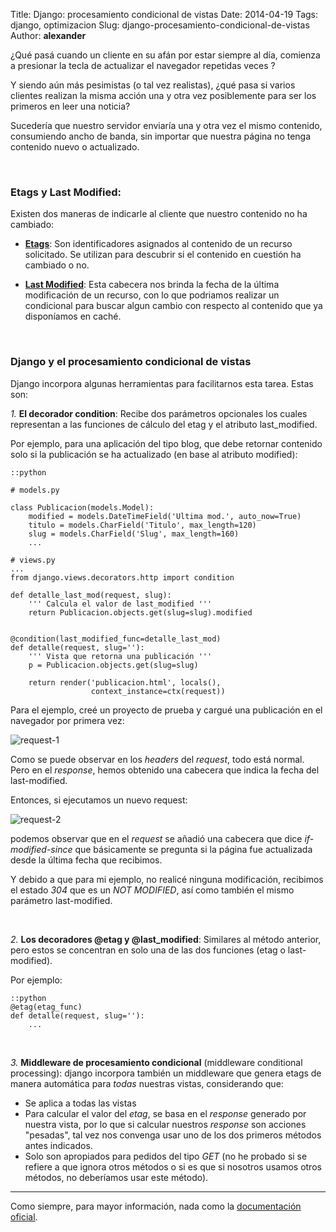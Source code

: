 Title: Django: procesamiento condicional de vistas
Date: 2014-04-19
Tags: django, optimizacion
Slug: django-procesamiento-condicional-de-vistas
Author: __alexander__

¿Qué pasá cuando un cliente en su afán por estar siempre al día, comienza a presionar la tecla de actualizar el navegador repetidas veces ?

Y siendo aún más pesimistas (o tal vez realistas), ¿qué pasa si varios clientes realizan la misma acción una y otra vez posiblemente para ser los primeros en leer una noticia?

Sucedería que nuestro servidor enviaría una y otra vez el mismo contenido, consumiendo ancho de banda, sin importar que nuestra página no tenga contenido nuevo o actualizado.

<br>

### Etags y Last Modified:

Existen dos maneras de indicarle al cliente que nuestro contenido no ha cambiado:

- [**Etags**][etag]: Son identificadores asignados al contenido de un recurso solicitado. Se utilizan para descubrir si el contenido en cuestión ha cambiado o no.

- [**Last Modified**][last-modified]: Esta cabecera nos brinda la fecha de la última modificación de un recurso, con lo que podriamos realizar un condicional para buscar algun cambio con respecto al contenido que ya disponíamos en caché.

<br>

### Django y el procesamiento condicional de vistas

Django incorpora algunas herramientas para facilitarnos esta tarea. Estas son:


*1.* **El decorador condition**: Recibe dos parámetros opcionales los cuales representan a las funciones de cálculo del etag y el atributo last_modified.

Por ejemplo, para una aplicación del tipo blog, que debe retornar contenido solo si la publicación se ha actualizado (en base al atributo modified):

~~~
::python

# models.py

class Publicacion(models.Model):
    modified = models.DateTimeField('Ultima mod.', auto_now=True)
    titulo = models.CharField('Titulo', max_length=120)
    slug = models.CharField('Slug', max_length=160)
    ...

# views.py
...
from django.views.decorators.http import condition

def detalle_last_mod(request, slug):
    ''' Calcula el valor de last_modified '''
    return Publicacion.objects.get(slug=slug).modified


@condition(last_modified_func=detalle_last_mod)
def detalle(request, slug=''):
    ''' Vista que retorna una publicación '''
    p = Publicacion.objects.get(slug=slug)

    return render('publicacion.html', locals(),
                  context_instance=ctx(request))
~~~

Para el ejemplo, creé un proyecto de prueba y cargué una publicación en el navegador por primera vez:

![request-1][request-1]

Como se puede observar en los *headers* del *request*, todo está normal. Pero en el *response*, hemos obtenido una cabecera que indica la fecha del last-modified.

Entonces, si ejecutamos un nuevo request:

![request-2][request-2]

podemos observar que en el *request* se añadió una cabecera que dice *if-modified-since* que básicamente se pregunta si la página fue actualizada desde la última fecha que recibimos.

Y debido a que para mi ejemplo, no realicé ninguna modificación, recibimos el estado *304* que es un *NOT MODIFIED*, así como también el mismo parámetro last-modified.

<br>

*2.* **Los decoradores @etag y @last_modified**: Similares al método anterior, pero estos se concentran en solo una de las dos funciones (etag o last-modified).

Por ejemplo:

~~~
::python
@etag(etag_func)
def detalle(request, slug=''):
    ...
~~~

<br>

*3.* **Middleware de procesamiento condicional** (middleware conditional processing): django incorpora también un middleware que genera etags de manera automática para *todas* nuestras vistas, considerando que:

- Se aplica a todas las vistas
- Para calcular el valor del *etag*, se basa en el *response* generado por nuestra vista, por lo que si calcular nuestros *response* son acciones "pesadas", tal vez nos convenga usar uno de los dos primeros métodos antes indicados.
- Solo son apropiados para pedidos del tipo *GET* (no he probado si se refiere a que ignora otros métodos o si es que si nosotros usamos otros métodos, no deberíamos usar este método).

- - -

Como siempre, para mayor información, nada como la [documentación oficial][docs].



[etag]: http://en.wikipedia.org/wiki/HTTP_ETag
[last-modified]: http://www.w3.org/Protocols/rfc2616/rfc2616-sec14.html#sec14.29
[docs]: https://docs.djangoproject.com/en/1.6/topics/conditional-view-processing/

[request-1]: /static/pictures/django-conditional-1.png 'Request 01'
[request-2]: /static/pictures/django-conditional-2.png 'Request 02'